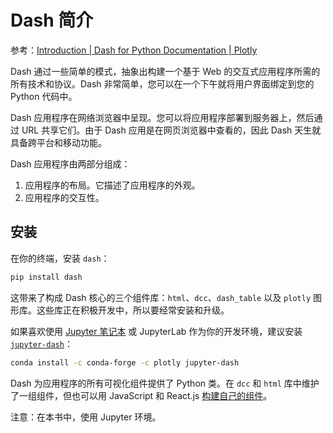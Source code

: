 # Dash 简介

参考：[Introduction | Dash for Python Documentation | Plotly](https://dash.plotly.com/introduction)

Dash 通过一些简单的模式，抽象出构建一个基于 Web 的交互式应用程序所需的所有技术和协议。Dash 非常简单，您可以在一个下午就将用户界面绑定到您的 Python 代码中。

Dash 应用程序在网络浏览器中呈现。您可以将应用程序部署到服务器上，然后通过 URL 共享它们。由于 Dash 应用是在网页浏览器中查看的，因此 Dash 天生就具备跨平台和移动功能。

Dash 应用程序由两部分组成：

1. 应用程序的布局。它描述了应用程序的外观。
2. 应用程序的交互性。

## 安装

在你的终端，安装 `dash`：

```sh
pip install dash
```

这带来了构成 Dash 核心的三个组件库：`html`、`dcc`、`dash_table` 以及 `plotly` 图形库。这些库正在积极开发中，所以要经常安装和升级。

如果喜欢使用 [Jupyter 笔记本](https://plotly.com/dash/workspaces/?tab=jupyter-notebooks) 或 JupyterLab 作为你的开发环境，建议安装 [`jupyter-dash`](https://github.com/plotly/jupyter-dash)：

```sh
conda install -c conda-forge -c plotly jupyter-dash
```

Dash 为应用程序的所有可视化组件提供了 Python 类。在 `dcc` 和 `html` 库中维护了一组组件，但也可以用 JavaScript 和 React.js [构建自己的组件](https://github.com/plotly/dash-component-boilerplate)。

注意：在本书中，使用 Jupyter 环境。
